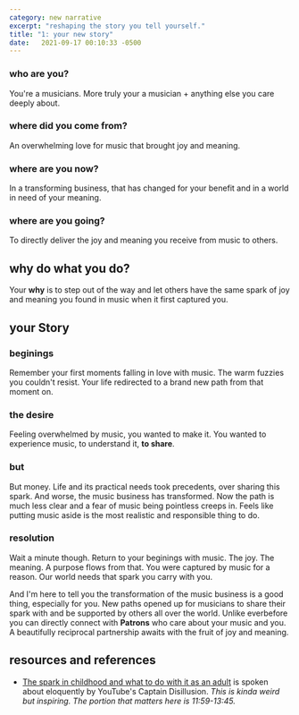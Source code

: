 ```yaml
---
category: new narrative
excerpt: "reshaping the story you tell yourself."
title: "1: your new story"
date:   2021-09-17 00:10:33 -0500
---
```

### who are you?
You're a musicians. More truly your a musician + anything else you care deeply about.

### where did you come from?
An overwhelming love for music that brought joy and meaning.

### where are you now?
In a transforming business, that has changed for your benefit and in a world in need of your meaning.

### where are you going?
To directly deliver the joy and meaning you receive from music to others.

## why do what you do?
Your **why** is to step out of the way and let others have the same spark of joy and meaning you found in music when it first captured you.

## your Story

### beginings
Remember your first moments falling in love with music. The warm fuzzies you couldn't resist. Your life redirected to a brand new path from that moment on.

### the desire
Feeling overwhelmed by music, you wanted to make it. You wanted to experience music, to understand it, **to share**.

### but
But money. Life and its practical needs took precedents, over sharing this spark. And worse, the music business has transformed. Now the path is much less clear and a fear of music being pointless creeps in. Feels like putting music aside is the most realistic and responsible thing to do.

### resolution
Wait a minute though. Return to your beginings with music. The joy. The meaning. A purpose flows from that. You were captured by music for a reason. Our world needs that spark you carry with you.

And I'm here to tell you the transformation of the music business is a good thing, especially for you. New paths opened up for musicians to share their spark with and be supported by others all over the world. Unlike everbefore you can directly connect with **Patrons** who care about your music and you. A beautifully reciprocal partnership awaits with the fruit of joy and meaning.

## resources and references
- [The spark in childhood and what to do with it as an adult][CapD] is spoken about eloquently by YouTube's Captain Disillusion. *This is kinda weird but inspiring. The portion that matters here is 11:59-13:45.*

[CapD]: https://youtu.be/eLAwG7CjF_k?t=718